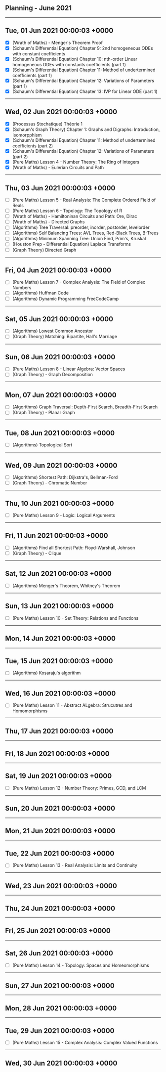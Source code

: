 ## Planning - June 2021

------------------------------------------------------------------------
Tue, 01 Jun 2021 00:00:03 +0000
------------------------------------------------------------------------

- [X] (Wrath of Maths) - Menger's Theorem Proof
- [X] (Schaum's Differential Equation) Chapter 9: 2nd homogeneous ODEs with constant coefficients
- [X] (Schaum's Differential Equation) Chapter 10: nth-order Linear homogeneous ODEs with constants coefficients (part 1)
- [X] (Schaum's Differential Equation) Chapter 11: Method of undertermined coefficients (part 1)
- [X] (Schaum's Differential Equation) Chapter 12: Variations of Parameters (part 1)
- [X] (Schaum's Differential Equation) Chapter 13: IVP for Linear ODE (part 1)

------------------------------------------------------------------------
Wed, 02 Jun 2021 00:00:03 +0000
------------------------------------------------------------------------

- [X] (Processus Stochatique) Théorie 1
- [X] (Schaum's Graph Theory) Chapter 1: Graphs and Digraphs: Introduction, Isomorpphism
- [X] (Schaum's Differential Equation) Chapter 11: Method of undertermined coefficients (part 2)
- [X] (Schaum's Differential Equation) Chapter 12: Variations of Parameters (part 2)
- [X] (Pure Maths) Lesson 4 - Number Theory: The Ring of Integers
- [X] (Wrath of Maths) - Eulerian Circuits and Path

------------------------------------------------------------------------
Thu, 03 Jun 2021 00:00:03 +0000
------------------------------------------------------------------------

- [ ] (Pure Maths) Lesson 5 - Real Analysis: The Complete Ordered Field of Reals
- [ ] (Pure Maths) Lesson 6 - Topology: The Topology of R
- [ ] (Wrath of Maths) - Hamiltoninan Circuits and Path: Ore, Dirac
- [ ] (Wrath of Maths) - Directed Graphs
- [ ] (Algorithms) Tree Traversal: preorder, inorder, postorder, levelorder
- [ ] (Algorithms) Self Balancing Trees: AVL Trees, Red-Black Trees, B-Trees
- [ ] (Algorithms) Minimum Spanning Tree: Union Find, Prim's, Kruskal
- [ ] (Houston Prep - Differential Equation) Laplace Transforms
- [ ] (Graph Theory) Directed Graph

------------------------------------------------------------------------
Fri, 04 Jun 2021 00:00:03 +0000
------------------------------------------------------------------------

- [ ] (Pure Maths) Lesson 7 - Complex Analysis: The Field of Complex Numbers
- [ ] (Algorithms) Huffman Code
- [ ] (Algorithms) Dynamic Programming FreeCodeCamp

------------------------------------------------------------------------
Sat, 05 Jun 2021 00:00:03 +0000
------------------------------------------------------------------------

- [ ] (Algorithms) Lowest Common Ancestor
- [ ] (Graph Theory) Matching: Bipartite, Hall's Marriage

------------------------------------------------------------------------
Sun, 06 Jun 2021 00:00:03 +0000
------------------------------------------------------------------------

- [ ] (Pure Maths) Lesson 8 - Linear Algebra: Vector Spaces
- [ ] (Graph Theory) - Graph Decomposition

------------------------------------------------------------------------
Mon, 07 Jun 2021 00:00:03 +0000
------------------------------------------------------------------------

- [ ] (Algorithms) Graph Traversal: Depth-First Search, Breadth-First Search
- [ ] (Graph Theory) - Planar Graph

------------------------------------------------------------------------
Tue, 08 Jun 2021 00:00:03 +0000
------------------------------------------------------------------------

- [ ] (Algorithms) Topological Sort

------------------------------------------------------------------------
Wed, 09 Jun 2021 00:00:03 +0000
------------------------------------------------------------------------

- [ ] (Algorithms) Shortest Path: Dijkstra's, Bellman-Ford
- [ ] (Graph Theory) - Chromatic Number

------------------------------------------------------------------------
Thu, 10 Jun 2021 00:00:03 +0000
------------------------------------------------------------------------

- [ ] (Pure Maths) Lesson 9 - Logic: Logical Arguments

------------------------------------------------------------------------
Fri, 11 Jun 2021 00:00:03 +0000
------------------------------------------------------------------------

- [ ] (Algorithms) Find all Shortest Path: Floyd-Warshall, Johnson
- [ ] (Graph Theory) - Clique

------------------------------------------------------------------------
Sat, 12 Jun 2021 00:00:03 +0000
------------------------------------------------------------------------

- [ ] (Algorithms) Menger's Theorem, Whitney's Theorem

------------------------------------------------------------------------
Sun, 13 Jun 2021 00:00:03 +0000
------------------------------------------------------------------------

- [ ] (Pure Maths) Lesson 10 - Set Theory: Relations and Functions

------------------------------------------------------------------------
Mon, 14 Jun 2021 00:00:03 +0000
------------------------------------------------------------------------


------------------------------------------------------------------------
Tue, 15 Jun 2021 00:00:03 +0000
------------------------------------------------------------------------

- [ ] (Algorithms) Kosaraju's algorithm

------------------------------------------------------------------------
Wed, 16 Jun 2021 00:00:03 +0000
------------------------------------------------------------------------

- [ ] (Pure Maths) Lesson 11 - Abstract ALgebra: Strucutres and Homomorphisms

------------------------------------------------------------------------
Thu, 17 Jun 2021 00:00:03 +0000
------------------------------------------------------------------------


------------------------------------------------------------------------
Fri, 18 Jun 2021 00:00:03 +0000
------------------------------------------------------------------------


------------------------------------------------------------------------
Sat, 19 Jun 2021 00:00:03 +0000
------------------------------------------------------------------------

- [ ] (Pure Maths) Lesson 12 - Number Theory: Primes, GCD, and LCM

------------------------------------------------------------------------
Sun, 20 Jun 2021 00:00:03 +0000
------------------------------------------------------------------------


------------------------------------------------------------------------
Mon, 21 Jun 2021 00:00:03 +0000
------------------------------------------------------------------------


------------------------------------------------------------------------
Tue, 22 Jun 2021 00:00:03 +0000
------------------------------------------------------------------------

- [ ] (Pure Maths) Lesson 13 - Real Analysis: Limits and Continuity

------------------------------------------------------------------------
Wed, 23 Jun 2021 00:00:03 +0000
------------------------------------------------------------------------


------------------------------------------------------------------------
Thu, 24 Jun 2021 00:00:03 +0000
------------------------------------------------------------------------


------------------------------------------------------------------------
Fri, 25 Jun 2021 00:00:03 +0000
------------------------------------------------------------------------


------------------------------------------------------------------------
Sat, 26 Jun 2021 00:00:03 +0000
------------------------------------------------------------------------

- [ ] (Pure Maths) Lesson 14 - Topology: Spaces and Homeomorphisms

------------------------------------------------------------------------
Sun, 27 Jun 2021 00:00:03 +0000
------------------------------------------------------------------------


------------------------------------------------------------------------
Mon, 28 Jun 2021 00:00:03 +0000
------------------------------------------------------------------------


------------------------------------------------------------------------
Tue, 29 Jun 2021 00:00:03 +0000
------------------------------------------------------------------------

- [ ] (Pure Maths) Lesson 15 - Complex Analysis: Complex Valued Functions

------------------------------------------------------------------------
Wed, 30 Jun 2021 00:00:03 +0000
------------------------------------------------------------------------


